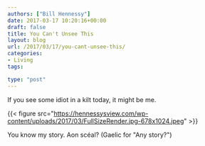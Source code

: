 ```yaml
---
authors: ["Bill Hennessy"]
date: 2017-03-17 10:20:16+00:00
draft: false
title: You Can't Unsee This
layout: blog
url: /2017/03/17/you-cant-unsee-this/
categories:
- Living
tags:

type: "post"
---
```


If you see some idiot in a kilt today, it might be me.

{{< figure src="https://hennessysview.com/wp-content/uploads/2017/03/FullSizeRender.jpg-678x1024.jpeg" >}}


You know my story. Aon scéal? (Gaelic for "Any story?")


